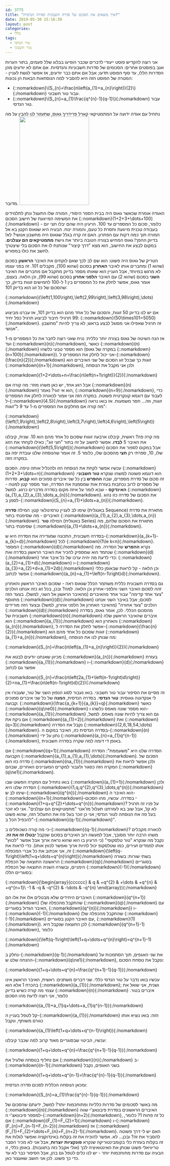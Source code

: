 ```yaml
---
id: 3775
title: "איך מוצאים את הסכום של סדרה חשבונית וסדרה הנדסית?"
date: 2019-05-30 15:16:39
layout: post
categories: 
  - כללי
tags: 
  - טור הנדסי
  - טור חשבוני
---
```

אני רוצה להקדיש פוסט ייעודי לדברים שכבר הופיעו בבלוג שלל פעמים, בתור הערות אגב בפוסטים אחרים: הסכומים של סדרות חשבוניות והנדסיות. אם אתם לא יודעים מהן הסדרות הללו, עד סוף הפוסט תדעו; אבל אם אתם כבר יודעים, אז אפשר לגשת לעניין - המטרה של הפוסט הזה היא להסביר למה הנוסחאות הבאות הן נכונות:
<ul>
 	<li>{::nomarkdown}\(S_{n}=\frac{n\left(a_{1}+a_{n}\right)}{2}\){:/nomarkdown} עבור טור חשבוני.</li>
 	<li>{::nomarkdown}\(S_{n}=a_{1}\frac{q^{n}-1}{q-1}\){:/nomarkdown} עבור טור הנדסי.</li>
</ul>
נתחיל עם אגדה ידועה על המתמטיקאי קארל פרידריך גאוס, שתעזור לנו להבין על מה מדובר.

<img class="alignnone size-full wp-image-3777" src="https://gadial.net/wp-content/uploads/2019/05/220px-Carl_Friedrich_Gauss_1840_by_Jensen.jpg" alt="" width="220" height="280" />

האגדה אומרת שכאשר גאוס היה בבית הספר היסודי, המורה שלו התעצל ונתן לתלמידים את המשימה המייגעת של חישוב הסכום {::nomarkdown}\(1+2+3+\dots+100\){:/nomarkdown} - כלומר, סכום כל המספרים עד 100. הרעיון היה שהם יבלו חצי יום בעבודה טכנית מייגעת וחסרת כל טעם, והמורה ינוח. הבעיה היא שגאוס הקטן בא אל המורה תוך כמה דקות עם הפתרון. האם זה קרה בגלל שגאוס היה מחשבון אנושי? לא! בדיוק ההפך! גאוס המחיש בצורה הטובה ביותר את גישת <strong>מתמטיקאים הם עצלנים</strong>. במקום לבצע את החישוב, הוא מצא "דרך קיצור" שנותנת לו את הסכום בלי שיצטרך לחשב את כולו במפורש.

הטריק של גאוס היה פשוט: הוא שם לב לכך שאם לוקחים את האיבר <strong>הראשון</strong> בסכום (שהוא 1) ומחברים אותו לאיבר <strong>האחרון</strong> בסכום (שהוא 100), מקבלים 101. זה בפני עצמו לא מרגש במיוחד, אבל העניין הוא שאותו מספר בדיוק מתקבל אם מחברים את האיבר <strong>השני</strong> בסכום (שהוא 2) עם האיבר <strong>הלפני אחרון</strong> בסכום (שהוא 99), וכן הלאה. בעצם, אומר גאוס, אפשר לחלק את כל המספרים בין 1 ל-100 לחמישים זוגות בדיוק, כך שהסכום של כל זוג הוא בדיוק 101:

{::nomarkdown}\(\left(1,100\right),\left(2,99\right),\left(3,98\right),\dots\){:/nomarkdown}

אם יש לנו בדיוק 50 זוגות, והסכום של כל אחד מהם הוא בדיוק 101, אז עברנו מביצוע 99 תרגילי חיבור לביצוע תרגיל כפל יחיד: {::nomarkdown}\(50\times101=5050\){:/nomarkdown}. זה תרגיל שאפילו אני מסוגל לבצע בראש; לא צריך להיות "מחשבון אנושי".

אז הנה השיטה של גאוס בצורה יותר כללית: נניח שאני רוצה לחבר את כל המספרים מ-1 ועד {::nomarkdown}\(n\){:/nomarkdown}, כאשר {::nomarkdown}\(n\){:/nomarkdown} הוא מספר טבעי כלשהו (במקרה של גאוס {::nomarkdown}\(n=100\){:/nomarkdown}). אני יכול לחלק את המספרים ל-{::nomarkdown}\(\frac{n}{2}\){:/nomarkdown} זוגות כך שבכל זוג הסכום של שני האיברים הוא {::nomarkdown}\(n+1\){:/nomarkdown}, ולכן אני מקבל את הנוסחה

{::nomarkdown}\(1+2+\dots+n=\frac{n\left(n+1\right)}{2}\){:/nomarkdown}

אבל רגע אחד, יש כאן משהו מוזר: מה קורה אם {::nomarkdown}\(n\){:/nomarkdown} הוא אי זוגי? נאמר, {::nomarkdown}\(n=9\){:/nomarkdown}, כדי לעבוד עם דוגמא קונקרטית פשוטה. במקרה הזה אני אמור לכאורה לחלק את המספרים ל-{::nomarkdown}\(4.5\){:/nomarkdown} זוגות, וזה... חסר משמעות. אז בואו נראה מה קורה אם מחלקים את המספרים מ-1 עד 9 ל"זוגות":

{::nomarkdown}\(\left(1,9\right),\left(2,8\right),\left(3,7\right),\left(4,6\right),\left(5\right)\){:/nomarkdown}

מה קרה פה? ראשית, קיבלנו ארבעה זוגות שסכום כל אחד מהם הוא 10. שנית, קיבלנו את האיבר 5 <strong>לבדו</strong>. אפשר לחשוב על זה בתור "חצי זוג"; כאילו לקחתי את הזוג {::nomarkdown}\(\left(5,5\right)\){:/nomarkdown} אבל במקום לספור את הסכום שלו, 10, ספרתי רק <strong>חצי </strong>מהסכום שלו, כלומר 5. זה אומר שהנוסחה שלנו עובדת יפה גם במקרה הזה.

עכשיו אפשר לקחת את הנוסחה הזו ולהכליל אותה טיפה. הסכום {::nomarkdown}\(1+2+3+\dots+n\){:/nomarkdown} הוא דוגמא פשוטה למשהו שנקרא <strong>טור חשבוני</strong>: זה סכום של סדרת מספרים, שבה <strong>ההפרש </strong>בין כל שני איברים סמוכים הוא <strong>קבוע</strong>. סדרות של מספרים לרוב נכתבות בעזרת אות שמסמנת את הסדרה, ועוד מספר קטן למטה - <strong>האינדקס</strong> - שבא לומר על איזה מקום בסדרה מדברים כרגע. למשל {::nomarkdown}\(a_{1},a_{2},a_{3},\dots,a_{n}\){:/nomarkdown}. את הסכום של סדרה כזו נהוג לסמן ב-{::nomarkdown}\(S_{n}=a_{1}+\dots+a_{n}\){:/nomarkdown}.

שימו לב לעניין טרמינולוגי קטן: המילה <strong>סדרה</strong> (באנגלית Sequence) מתארת את סדרת האיברים - מה שסימנתי בתור {::nomarkdown}\(a_{1},a_{2},a_{3},\dots,a_{n}\){:/nomarkdown}. המילה <strong>טור</strong> (באנגלית Series) מתארת את הסכום שלהם, מה שסימנתי בתור {::nomarkdown}\(a_{1}+\dots+a_{n}\){:/nomarkdown}.

בסדרה חשבונית, התכונה שמגדירה את הסדרה היא ש-{::nomarkdown}\(a_{k+1}-a_{k}=d\){:/nomarkdown} לכל {::nomarkdown}\(1\le k&lt;n\){:/nomarkdown}. המספר {::nomarkdown}\(d\){:/nomarkdown} נקרא <strong>ההפרש</strong> של הסדרה. מה שנחמד הוא שמספיק להכיר את האיבר הראשון בסדרה ואת {::nomarkdown}\(d\){:/nomarkdown} כדי לדעת מה יהיה ערכו של כל איבר אחר: {::nomarkdown}\(a_{2}=a_{1}+d\){:/nomarkdown} ו-{::nomarkdown}\(a_{3}=a_{2}+d=a_{1}+2d\){:/nomarkdown} וכן הלאה - קל לראות שבאופן כללי אפשר לכתוב {::nomarkdown}\(a_{n}=a_{1}+\left(n-1\right)d\){:/nomarkdown}.

גם בסדרה חשבונית כללית משתמר הכלל שגאוס ראה - שסכום האיבר הראשון והאחרון זהה לסכום האיבר השני והלפני-אחרון וכן הלאה. למה? ובכן, בכל זוג כזה אנחנו הולכים "צעד אחד קדימה" עבור אחד מהאיברים (מהאיבר הראשון אל השני, למשל). בצעד הזה מתווסף {::nomarkdown}\(d\){:/nomarkdown} לסכום; אבל באיבר השני אנחנו הולכים "צעד אחורה" (מהאיבר האחרון אל הלפני אחרון, למשל) ובצעד הזה מורידים {::nomarkdown}\(d\){:/nomarkdown} מהסכום הכללי. לכן, אומר גאוס, בסדרה חשבונית של {::nomarkdown}\(n\){:/nomarkdown} איברים שהאיבר הראשון שלה הוא {::nomarkdown}\(a_{1}\){:/nomarkdown} והאחרון הוא {::nomarkdown}\(a_{n}\){:/nomarkdown}, אפשר לחלק את הסדרה ל-{::nomarkdown}\(\frac{n}{2}\){:/nomarkdown} זוגות שסכום כל אחד מהם הוא {::nomarkdown}\(a_{1}+a_{n}\){:/nomarkdown}, מה שנותן לנו את הנוסחה:

{::nomarkdown}\(S_{n}=\frac{n\left(a_{1}+a_{n}\right)}{2}\){:/nomarkdown}

מכיוון שאנחנו יודעים לבטא את {::nomarkdown}\(a_{n}\){:/nomarkdown} בעזרת {::nomarkdown}\(a_{1}\){:/nomarkdown} ו-{::nomarkdown}\(d\){:/nomarkdown} אפשר גם לכתוב

{::nomarkdown}\(S_{n}=\frac{n\left(2a_{1}+\left(n-1\right)d\right)}{2}=na_{1}+\frac{n\left(n-1\right)d}{2}\){:/nomarkdown}

זה מסיים את הסיפור עבור טור חשבוני. בואו נעבור לסוג הנפוץ השני של טור, שעבורו אין לי אנקדוטה גאוסית: <strong>טור הנדסי</strong>. בסדרה הנדסית, <strong>המנה</strong> של כל שני איברים סמוכים קבועה: {::nomarkdown}\(\frac{a_{k+1}}{a_{k}}=q\){:/nomarkdown} כאשר {::nomarkdown}\(q\ne0\){:/nomarkdown} הוא מספר שונה מאפס כלשהו ו-{::nomarkdown}\(a_{1}\){:/nomarkdown} גם הוא צריך להיות שונה מאפס. למשל, אם ניקח את {::nomarkdown}\(a_{1}=2\){:/nomarkdown} ואת {::nomarkdown}\(q=3\){:/nomarkdown} נקבל את הסדרה {::nomarkdown}\(2,6,18,54,\dots\){:/nomarkdown}. בסדרה הנדסית כזו, האיבר במקום ה-{::nomarkdown}\(n\){:/nomarkdown} נתון על ידי {::nomarkdown}\(a_{n}=a_{1}q^{n-1}\){:/nomarkdown}, באופן די דומה למה שקרה בסדרה חשבונית.

אם {::nomarkdown}\(q=1\){:/nomarkdown} הסדרה שלנו היא "משעממת": הסדרה הקבועה {::nomarkdown}\(a_{1},a_{1},a_{1},\dots\){:/nomarkdown}. הסכום של סדרה כזו הוא {::nomarkdown}\(na_{1}\){:/nomarkdown} ולכן אפשר לראות את המקרה הזה כסגור ולעבור למקרים המעניינים האחרים, שבהם {::nomarkdown}\(q\ne1\){:/nomarkdown}.

בואו נתחיל עם המקרה הפשוט שבו {::nomarkdown}\(a_{1}=1\){:/nomarkdown} ולכן הסדרה שלנו היא {::nomarkdown}\(1,q,q^{2},q^{3},\dots,q^{n}\){:/nomarkdown} שימו לב ש-{::nomarkdown}\(q^{n}\){:/nomarkdown} הוא האיבר ה-{::nomarkdown}\(n+1\){:/nomarkdown}-י בסדרה. עכשיו, מהו הסכום {::nomarkdown}\(1+q+q^{2}+\dots+q^{n}\){:/nomarkdown}? על פניו זה תרגיל לא קל, אבל שוב בא לעזרתנו תעלול מז'אנר "מתמטיקאים הם עצלנים". אני לא זוכר בעל פה את הנוסחה לטור הנדסי; אני כן זוכר בעל פה את התעלול הזה, שהוא פשוט "להכפיל הכל ב-{::nomarkdown}\(q-1\){:/nomarkdown}".

כי מה קורה כשכופלים ב-{::nomarkdown}\(q-1\){:/nomarkdown}? לכאורה מקבלים משהו הרבה יותר מסובך, אבל למעשה רוב האיברים בסכום שנקבל <strong>יבטלו זה את זה</strong>. נקבל מה שנקרא "טור טלסקופי" (כי הרעיון בו הוא שהוא נראה ארוך אבל אפשר "לכווץ" אותו לממדים זעירים, כמו שטלסקופ יכול להיות ארוך ואפשר לכווץ אותו). כדי לראות את זה, אני אכתוב את כל אברי המכפלה {::nomarkdown}\(\left(q-1\right)\left(1+q+\dots+q^{n}\right)\){:/nomarkdown} בשתי שורות: בשורה הראשונה התוצאה של הכפלת {::nomarkdown}\(q\){:/nomarkdown} בסוגריים הימניים, ובשורה השניה התוצאה של הכפלת {::nomarkdown}\(-1\){:/nomarkdown} בסוגריים הללו:

{::nomarkdown}\(\begin{array}{cccccc} &amp; q &amp; +q^{2} &amp; +\dots &amp; +q^{n} &amp; +q^{n+1}\\ -1 &amp; -q &amp; -q^{2} &amp; -\dots &amp; -q^{n} \end{array}\){:/nomarkdown}

האיברים היחידים שלא מבטלים אלו את אלו הם {::nomarkdown}\(q^{n+1}\){:/nomarkdown} (שהתקבל מהכפלה של {::nomarkdown}\(q\){:/nomarkdown} עם האיבר הגדול בסוגריים, {::nomarkdown}\(q^{n}\){:/nomarkdown}) ו-{::nomarkdown}\(-1\){:/nomarkdown} (שהתקבל מהכפלה של {::nomarkdown}\(-1\){:/nomarkdown} עם האיבר הקטן בסוגריים, {::nomarkdown}\(1\){:/nomarkdown}). לכן התוצאה שנקבל היא {::nomarkdown}\(q^{n+1}-1\){:/nomarkdown}, כלומר

{::nomarkdown}\(\left(q-1\right)\left(1+q+\dots+q^{n}\right)=q^{n+1}-1\){:/nomarkdown}

נחלק ב-{::nomarkdown}\(q-1\){:/nomarkdown} את שני האגפים, תוך הסתמכות על ההנחה שלנו ש-{::nomarkdown}\(q\ne1\){:/nomarkdown}, ונקבל את נוסחת הסכום:

{::nomarkdown}\(1+q+\dots+q^{n}=\frac{q^{n+1}-1}{q-1}\){:/nomarkdown}

עכשיו בואו נדבר על טור הנדסי כללי. שני דברים משתנים: ראשית, האיבר הראשון אינו בהכרח 1 אלא הוא {::nomarkdown}\(a_{1}\){:/nomarkdown}; ושנית, אני שואל את עצמי מה קורה כשיש בדיוק {::nomarkdown}\(n\){:/nomarkdown} איברים בטור. כלומר, אני רוצה לדעת מהו הסכום

{::nomarkdown}\(a_{1}+a_{1}q+\dots+a_{1}q^{n-1}\){:/nomarkdown}

קל לטפל בעניין ה-{::nomarkdown}\(a_{1}\){:/nomarkdown} הזה: בואו נוציא אותו כגורם משותף, ונקבל

{::nomarkdown}\(a_{1}\left(1+q+\dots+q^{n-1}\right)\){:/nomarkdown}

עכשיו, הביטוי שבסוגריים מאוד קרוב למה שכבר קיבלנו:

{::nomarkdown}\(1+q+\dots+q^{n}=\frac{q^{n+1}-1}{q-1}\){:/nomarkdown}

אם נחליף בנוסחה שלעיל את {::nomarkdown}\(n\){:/nomarkdown} ב-{::nomarkdown}\(n-1\){:/nomarkdown} בשני האגפים, נקבל

{::nomarkdown}\(1+q+\dots+q^{n-1}=\frac{q^{n}-1}{q-1}\){:/nomarkdown}

ומכאן הנוסחה הכללית לסכום סדרה הנדסית:

{::nomarkdown}\(S_{n}=a_{1}\frac{q^{n}-1}{q-1}\){:/nomarkdown}

מה באשר לסכומים של סדרות כלליות ומתוחכמות יותר? למשל, ידעתם שהסכום של {::nomarkdown}\(n\){:/nomarkdown} האיברים הראשונים בסדרת פיבונאצ'י שווה למספר פיבונאצ'י ה-{::nomarkdown}\(n+2\){:/nomarkdown}, כל זה פחות 1? כלומר, אם {::nomarkdown}\(F_{1}=F_{2}=1\){:/nomarkdown} ו-{::nomarkdown}\(F_{n}=F_{n-1}+F_{n-2}\){:/nomarkdown} אז {::nomarkdown}\(F_{1}+F_{2}+\dots+F_{n}=F_{n+2}-1\){:/nomarkdown}. האם יש לי דרך פשוטה להסביר את זה? ובכן... לא. אפשר להוכיח את זה בקלות באינדוקציה ואפשר לגלות את זה בקלות בעזרת כלי בקומבינטוריקה שנקרא <strong>פונקציות יוצרות</strong>, אבל אני לא מכיר הסבר טריוויאלי פשוט שנותן את האינטואיציה לכך (אולי אקבל כזה בתגובות). באופן כללי, זו הבעיה עם סדרות מתוחכמות יותר - יש לנו כלים לטפל גם בהן, אבל הסיפור כבר לא עד כדי כך פשוט. לכן אני חושב שאעצור כאן.
